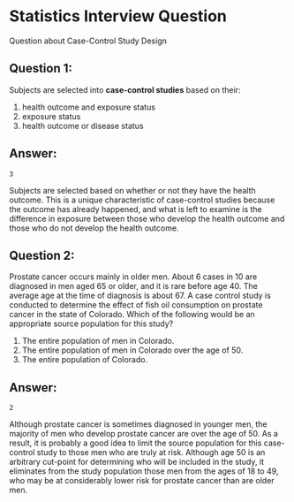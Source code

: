 # Statistics Interview Question

Question about Case-Control Study Design

## Question 1:

Subjects are selected into **case-control studies** based on their:
1. health outcome and exposure status
2. exposure status
3. health outcome or disease status


## Answer:

```
3
```

Subjects are selected based on whether or not they have the health outcome.
This is a unique characteristic of case-control studies because the outcome has already happened,
and what is left to examine is the difference in exposure
between those who develop the health outcome and those who do not develop the health outcome.


## Question 2:

Prostate cancer occurs mainly in older men. About 6 cases in 10 are diagnosed in men aged 65 or older, and it is rare before age 40.
The average age at the time of diagnosis is about 67. A case control study is conducted to determine the effect of
fish oil consumption on prostate cancer in the state of Colorado.
Which of the following would be an appropriate source population for this study?

1. The entire population of men in Colorado.
2. The entire population of men in Colorado over the age of 50.
3. The entire population of Colorado.

## Answer:

```
2
```

Although prostate cancer is sometimes diagnosed in younger men, the majority of men who develop prostate cancer are over the age of 50.
As a result, it is probably a good idea to limit the source population for this case-control study to those men who are truly at risk.
Although age 50 is an arbitrary cut-point for determining who will be included in the study,
it eliminates from the study population those men from the ages of 18 to 49, who may be at considerably
lower risk for prostate cancer than are older men.